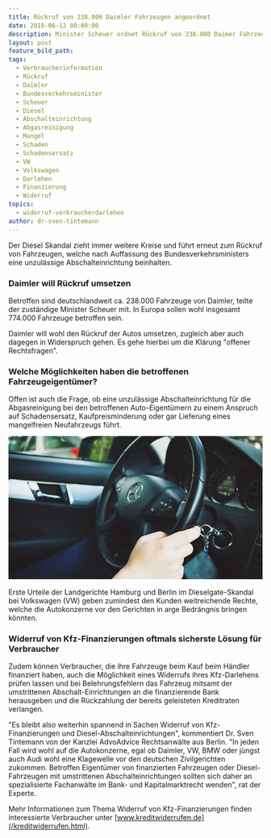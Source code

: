```yaml
---
title: Rückruf von 238.000 Daimler Fahrzeugen angeordnet
date: 2018-06-12 00:00:00
description: Minister Scheuer ordnet Rückruf von 238.000 Daimer Fahrzeugen an.
layout: post
feature_bild_path:
tags:
  - Verbraucherinformation
  - Rückruf
  - Daimler
  - Bundesverkehrsminister
  - Scheuer
  - Diesel
  - Abschalteinrichtung
  - Abgasreinigung
  - Mangel
  - Schaden
  - Schadensersatz
  - VW
  - Volkswagen
  - Darlehen
  - Finanzierung
  - Widerruf
topics:
  - widerruf-verbraucherdarlehen
author: dr-sven-tintemann
---
```


Der Diesel Skandal zieht immer weitere Kreise und führt erneut zum Rückruf von Fahrzeugen, welche nach Auffassung des Bundesverkehrsministers eine unzulässige Abschalteinrichtung beinhalten.

### Daimler will Rückruf umsetzen

Betroffen sind deutschlandweit ca. 238.000 Fahrzeuge von Daimler, teilte der zuständige Minister Scheuer mit. In Europa sollen wohl insgesamt 774.000 Fahrzeuge betroffen sein.

Daimler will wohl den Rückruf der Autos umsetzen, zugleich aber auch dagegen in Widerspruch gehen. Es gehe hierbei um die Klärung "offener Rechtsfragen". 

### Welche Möglichkeiten haben die betroffenen Fahrzeugeigentümer?

Offen ist auch die Frage, ob eine unzulässige Abschalteinrichtung für die Abgasreinigung bei den betroffenen Auto-Eigentümern zu einem Anspruch auf Schadensersatz, Kaufpreisminderung oder gar Lieferung eines mangelfreien Neufahrzeugs führt.

![Dailer Lenkrad - Pixabay](/uploads/car-522411-640.jpg "Daimler Rückruf")

Erste Urteile der Landgerichte Hamburg und Berlin im Dieselgate-Skandal bei Volkswagen (VW) geben zumindest den Kunden weitreichende Rechte, welche die Autokonzerne vor den Gerichten in arge Bedrängnis bringen könnten.

### Widerruf von Kfz-Finanzierungen oftmals sicherste Lösung für Verbraucher

Zudem können Verbraucher, die ihre Fahrzeuge beim Kauf beim Händler finanziert haben, auch die Möglichkeit eines Widerrufs ihres Kfz-Darlehens prüfen lassen und bei Belehrungsfehlern das Fahrzeug mitsamt der umstrittenen Abschalt-Einrichtungen an die finanzierende Bank herausgeben und die Rückzahlung der bereits geleisteten Kreditraten verlangen.

"Es bleibt also weiterhin spannend in Sachen Widerruf von Kfz-Finanzierungen und Diesel-Abschalteinrichtungen", kommentiert Dr. Sven Tintemann von der Kanzlei AdvoAdvice Rechtsanwälte aus Berlin. "In jeden Fall wird wohl auf die Autokonzerne, egal ob Daimler, VW, BMW oder jüngst auch Audi wohl eine Klagewelle vor den deutschen Zivilgerichten zukommen. Betroffen Eigentümer von finanzierten Fahrzeugen oder Diesel-Fahrzeugen mit umstrittenen Abschalteinrichtungen sollten sich daher an spezialisierte Fachanwälte im Bank- und Kapitalmarktrecht wenden", rat der Experte. 

Mehr Informationen zum Thema Widerruf von Kfz-Finanzierungen finden interessierte Verbraucher unter [www.kreditwiderrufen.de](/kreditwiderrufen.html).